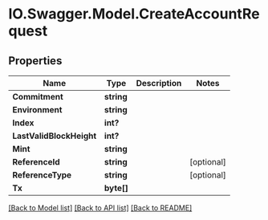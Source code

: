 # IO.Swagger.Model.CreateAccountRequest
## Properties

Name | Type | Description | Notes
------------ | ------------- | ------------- | -------------
**Commitment** | **string** |  | 
**Environment** | **string** |  | 
**Index** | **int?** |  | 
**LastValidBlockHeight** | **int?** |  | 
**Mint** | **string** |  | 
**ReferenceId** | **string** |  | [optional] 
**ReferenceType** | **string** |  | [optional] 
**Tx** | **byte[]** |  | 

[[Back to Model list]](../README.md#documentation-for-models) [[Back to API list]](../README.md#documentation-for-api-endpoints) [[Back to README]](../README.md)

